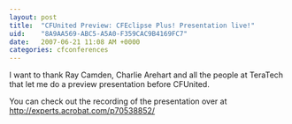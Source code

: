 ```yaml
---
layout: post
title:  "CFUnited Preview: CFEclipse Plus! Presentation live!"
uid:	"8A9AA569-ABC5-A5A0-F359CAC9B4169FC7"
date:   2007-06-21 11:08 AM +0000
categories: cfconferences
---
```

I want to thank Ray Camden, Charlie Arehart and all the people at TeraTech that let me do a preview presentation before CFUnited.

You can check out the recording of the presentation over at <a href="http://experts.acrobat.com/p70538852/">http://experts.acrobat.com/p70538852/</a>